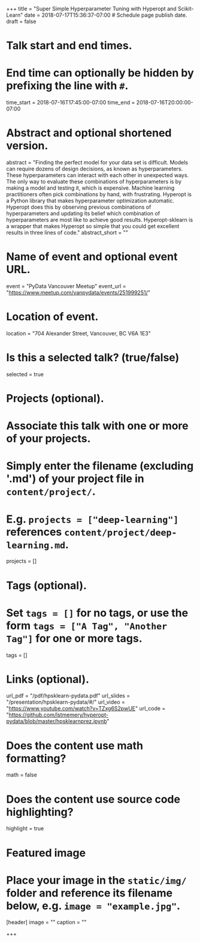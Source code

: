 +++
title = "Super Simple Hyperparameter Tuning with Hyperopt and Scikit-Learn"
date = 2018-07-17T15:36:37-07:00  # Schedule page publish date.
draft = false

# Talk start and end times.
#   End time can optionally be hidden by prefixing the line with `#`.
time_start = 2018-07-16T17:45:00-07:00
time_end = 2018-07-16T20:00:00-07:00

# Abstract and optional shortened version.
abstract = "Finding the perfect model for your data set is difficult. Models can require dozens of design decisions, as known as hyperparameters. These hyperparameters can interact with each other in unexpected ways. The only way to evaluate these combinations of hyperparameters is by making a model and testing it, which is expensive. Machine learning practitioners often pick combinations by hand, with frustrating. Hyperopt is a Python library that makes hyperparameter optimization automatic. Hyperopt does this by observing previous combinations of hyperparameters and updating its belief which combination of hyperparameters are most like to achieve good results. Hyperopt-sklearn is a wrapper that makes Hyperopt so simple that you could get excellent results in three lines of code."
abstract_short = ""

# Name of event and optional event URL.
event = "PyData Vancouver Meetup"
event_url = "https://www.meetup.com/vanpydata/events/251999251/"

# Location of event.
location = "704 Alexander Street, Vancouver, BC V6A 1E3"

# Is this a selected talk? (true/false)
selected = true

# Projects (optional).
#   Associate this talk with one or more of your projects.
#   Simply enter the filename (excluding '.md') of your project file in `content/project/`.
#   E.g. `projects = ["deep-learning"]` references `content/project/deep-learning.md`.
projects = []

# Tags (optional).
#   Set `tags = []` for no tags, or use the form `tags = ["A Tag", "Another Tag"]` for one or more tags.
tags = []

# Links (optional).
url_pdf = "/pdf/hpsklearn-pydata.pdf"
url_slides = "/presentation/hpsklearn-pydata/#/"
url_video = "https://www.youtube.com/watch?v=TZxg6S2pwUE"
url_code = "https://github.com/lstmemery/hyperopt-pydata/blob/master/hpsklearnprez.ipynb"

# Does the content use math formatting?
math = false

# Does the content use source code highlighting?
highlight = true

# Featured image
# Place your image in the `static/img/` folder and reference its filename below, e.g. `image = "example.jpg"`.
[header]
image = ""
caption = ""

+++
